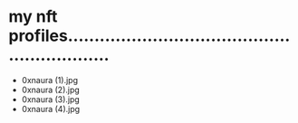 # my nft profiles.............................................................
- 0xnaura (1).jpg
- 0xnaura (2).jpg
- 0xnaura (3).jpg
- 0xnaura (4).jpg
